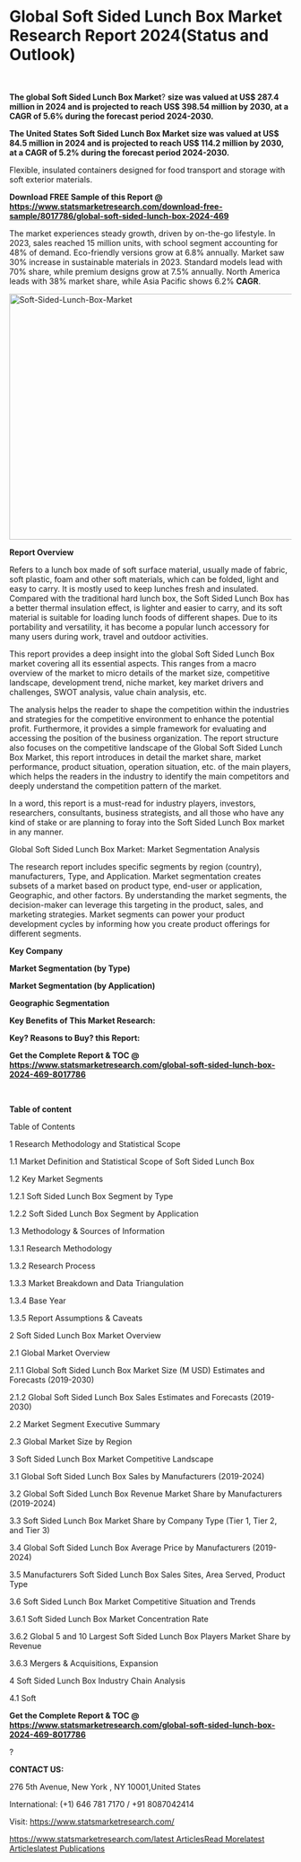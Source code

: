 <h1>Global Soft Sided Lunch Box Market Research Report 2024(Status and Outlook)</h1><br/><p><strong>The global Soft Sided Lunch Box Market</strong>? <strong>size was valued at US$ 287.4 million in 2024 and is projected to reach US$ 398.54 million by 2030, at a <strong>CAGR</strong> of 5.6% during the forecast period 2024-2030.</strong></p>
 
 
 
 <p><strong>The United States Soft Sided Lunch Box Market size was valued at US$ 84.5 million in 2024 and is projected to reach US$ 114.2 million by 2030, at a <strong>CAGR</strong> of 5.2% during the forecast period 2024-2030.</strong></p>
 
 
 
 <p>Flexible, insulated containers designed for food transport and storage with soft exterior materials.</p>
 
 
 
 <p><strong>Download FREE Sample of this Report @ <a href="https://www.statsmarketresearch.com/download-free-sample/8017786/global-soft-sided-lunch-box-2024-469">https://www.statsmarketresearch.com/download-free-sample/8017786/global-soft-sided-lunch-box-2024-469</a></strong></p>
 
 
 
 <p>The market experiences steady growth, driven by on-the-go lifestyle. In 2023, sales reached 15 million units, with school segment accounting for 48% of demand. Eco-friendly versions grow at 6.8% annually. Market saw 30% increase in sustainable materials in 2023. Standard models lead with 70% share, while premium designs grow at 7.5% annually. North America leads with 38% market share, while Asia Pacific shows 6.2% <strong>CAGR</strong>.</p>
 
 
 
 <p><img alt="Soft-Sided-Lunch-Box-Market" src="https://www.grandresearchstore.com/assets/report-images/Soft_Sided_Lunch_Box_Market.png" style="width: 730px; height: 438px;" /></p>
 
 
 
 <p><strong>Report Overview</strong></p>
 
 
 
 <p>Refers to a lunch box made of soft surface material, usually made of fabric, soft plastic, foam and other soft materials, which can be folded, light and easy to carry. It is mostly used to keep lunches fresh and insulated. Compared with the traditional hard lunch box, the Soft Sided Lunch Box has a better thermal insulation effect, is lighter and easier to carry, and its soft material is suitable for loading lunch foods of different shapes. Due to its portability and versatility, it has become a popular lunch accessory for many users during work, travel and outdoor activities.</p>
 
 
 
 <p>This report provides a deep insight into the global Soft Sided Lunch Box market covering all its essential aspects. This ranges from a macro overview of the market to micro details of the market size, competitive landscape, development trend, niche market, key market drivers and challenges, SWOT analysis, value chain analysis, etc.</p>
 
 
 
 <p>The analysis helps the reader to shape the competition within the industries and strategies for the competitive environment to enhance the potential profit. Furthermore, it provides a simple framework for evaluating and accessing the position of the business organization. The report structure also focuses on the competitive landscape of the Global Soft Sided Lunch Box Market, this report introduces in detail the market share, market performance, product situation, operation situation, etc. of the main players, which helps the readers in the industry to identify the main competitors and deeply understand the competition pattern of the market.</p>
 
 
 
 <p>In a word, this report is a must-read for industry players, investors, researchers, consultants, business strategists, and all those who have any kind of stake or are planning to foray into the Soft Sided Lunch Box market in any manner.</p>
 
 
 
 <p>Global Soft Sided Lunch Box Market: Market Segmentation Analysis</p>
 
 
 
 <p>The research report includes specific segments by region (country), manufacturers, Type, and Application. Market segmentation creates subsets of a market based on product type, end-user or application, Geographic, and other factors. By understanding the market segments, the decision-maker can leverage this targeting in the product, sales, and marketing strategies. Market segments can power your product development cycles by informing how you create product offerings for different segments.</p>
 
 
 
 <p><strong>Key Company</strong></p>
 
 
 
 <p><strong>Market Segmentation (by Type)</strong></p>
 
 
 
 <p><strong>Market Segmentation (<strong>by Application</strong>)</strong></p>
 
 
 
 <p><strong>Geographic Segmentation</strong></p>
 
 
 
 <p><strong>Key Benefits of This Market Research:</strong></p>
 
 
 
 <p><strong>Key? <strong>Reasons to Buy</strong>? this Report:</strong></p>
 
 
 
 <div><b>Get the Complete Report & TOC @ <a href="https://www.statsmarketresearch.com/global-soft-sided-lunch-box-2024-469-8017786">https://www.statsmarketresearch.com/global-soft-sided-lunch-box-2024-469-8017786</a></b></div>
 
 
 
 <p><br />
 
 <b>Table of content</b></p>
 
 
 
 <p>Table of Contents<br />
 
 1 Research Methodology and Statistical Scope<br />
 
 1.1 Market Definition and Statistical Scope of Soft Sided Lunch Box<br />
 
 1.2 Key Market Segments<br />
 
 1.2.1 Soft Sided Lunch Box Segment by Type<br />
 
 1.2.2 Soft Sided Lunch Box Segment by Application<br />
 
 1.3 Methodology & Sources of Information<br />
 
 1.3.1 Research Methodology<br />
 
 1.3.2 Research Process<br />
 
 1.3.3 Market Breakdown and Data Triangulation<br />
 
 1.3.4 Base Year<br />
 
 1.3.5 Report Assumptions & Caveats<br />
 
 2 Soft Sided Lunch Box Market Overview<br />
 
 2.1 Global Market Overview<br />
 
 2.1.1 Global Soft Sided Lunch Box Market Size (M USD) Estimates and Forecasts (2019-2030)<br />
 
 2.1.2 Global Soft Sided Lunch Box Sales Estimates and Forecasts (2019-2030)<br />
 
 2.2 Market Segment Executive Summary<br />
 
 2.3 Global Market Size by Region<br />
 
 3 Soft Sided Lunch Box Market Competitive Landscape<br />
 
 3.1 Global Soft Sided Lunch Box Sales by Manufacturers (2019-2024)<br />
 
 3.2 Global Soft Sided Lunch Box Revenue Market Share by Manufacturers (2019-2024)<br />
 
 3.3 Soft Sided Lunch Box Market Share by Company Type (Tier 1, Tier 2, and Tier 3)<br />
 
 3.4 Global Soft Sided Lunch Box Average Price by Manufacturers (2019-2024)<br />
 
 3.5 Manufacturers Soft Sided Lunch Box Sales Sites, Area Served, Product Type<br />
 
 3.6 Soft Sided Lunch Box Market Competitive Situation and Trends<br />
 
 3.6.1 Soft Sided Lunch Box Market Concentration Rate<br />
 
 3.6.2 Global 5 and 10 Largest Soft Sided Lunch Box Players Market Share by Revenue<br />
 
 3.6.3 Mergers & Acquisitions, Expansion<br />
 
 4 Soft Sided Lunch Box Industry Chain Analysis<br />
 
 4.1 Soft</p>
 
 
 
 <div><b>Get the Complete Report & TOC @ <a href="https://www.statsmarketresearch.com/global-soft-sided-lunch-box-2024-469-8017786">https://www.statsmarketresearch.com/global-soft-sided-lunch-box-2024-469-8017786</a></b></div>
 
 
 
 <p>? </p>
 
 
 
 <p><b>CONTACT US:</b><br />
 
 276 5th Avenue, New York , NY 10001,United States<br />
 
 International: (+1) 646 781 7170 / +91 8087042414<br />
 
 Visit: <a href="https://www.statsmarketresearch.com/">https://www.statsmarketresearch.com/</a><br />
 
 <a href="https://gyeongbokgung.com">https://www.statsmarketresearch.com/</a><a href="https://hallyeomaritime.com">latest Articles</a><a href="https://jingwansa.com">Read More</a><a href="https://nguoiviet.jp/">latest Articles</a><a href="https://www.intelmarketresearch.com/">latest Publications</a></p>